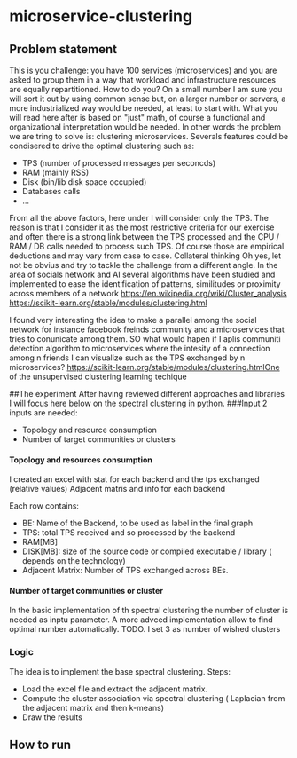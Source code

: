 # microservice-clustering

## Problem statement
This is you challenge: you have 100 services (microservices) and you are asked to group them in a way that workload and infrastructure resources are equally repartitioned. How to do you? On a small number I am sure you will sort it out by using common sense but, on a larger number or servers, a more industrialized way would be needed, at least to start with. What you will read here after is based on "just" math, of course a functional and organizational interpretation would be needed.
In other words the problem we are tring to solve is: clustering microservices.
Severals features could be condisered to drive the optimal clustering such as:
- TPS (number of processed messages per seconcds)
- RAM (mainly RSS)
- Disk (bin/lib disk space occupied)
- Databases calls
- …

From all the above factors, here under I will consider only the TPS. The reason is that I consider it as the most restrictive criteria for our exercise and often there is a strong link between the TPS processed and the CPU / RAM / DB calls needed to process such TPS. Of course those are empirical deductions and may vary from case to case.
Collateral thinking
Oh yes, let not be obvius and try to tackle the challenge from a different angle. In the area of socials network and AI several algorithms have been studied and implemented to ease the identification of patterns, similitudes or proximity across members of a network
https://en.wikipedia.org/wiki/Cluster_analysis
https://scikit-learn.org/stable/modules/clustering.html

I found very interesting the idea to make a parallel among the social network for instance facebook freinds community and a microservices that tries to conunicate among them. SO what would hapen if I aplis communiti detection algorithm to microservices where the intesity of a connection among n friends I can visualize such as the TPS exchanged by n microservices?
https://scikit-learn.org/stable/modules/clustering.htmlOne of the unsupervised clustering learning techique

##The experiment
After having reviewed different approaches and libraries I will focus here below on the spectral clustering in python.
###Input
2 inputs are needed:
- Topology and resource consumption
- Number of target communities or clusters

#### Topology and resources consumption
I created an excel with stat for each backend and the tps exchanged (relative values)
Adjacent matris and info for each backend

Each row contains:
- BE: Name of the Backend, to be used as label in the final graph
- TPS: total TPS received and so processed by the backend
- RAM[MB]
- DISK[MB]: size of the source code or compiled executable / library ( depends on the technology)
- Adjacent Matrix: Number of TPS exchanged across BEs.

#### Number of target communities or cluster
In the basic implementation of th spectral clustering the number of cluster is needed as inptu parameter. A more advced implementation allow to find optimal number automatically. TODO.
I set 3 as number of wished clusters

### Logic
The idea is to implement the base spectral clustering. Steps:
- Load the excel file and extract the adjacent matrix.
- Compute the cluster association via spectral clustering ( Laplacian from the adjacent matrix and then k-means)
- Draw the results

## How to run
